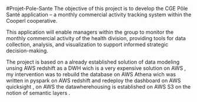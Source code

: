 #Projet-Pole-Sante 
The objective of this project is to develop the CGE Pôle Santé application – a monthly commercial activity tracking system within the Cooperl cooperative.

This application will enable managers within the group to monitor the monthly commercial activity of the health division, providing tools for data collection, analysis, and visualization to support informed strategic decision-making.

The project is based on a already established solution of data modeling unsing AWS redshift as a DWH wich is a very expensive solution on AWS , my intervention was to rebuild the database on AWS Athena wich was written in pyspark on AWS redshift and redeploy the dashboard on AWS quicksight , on AWS the datawherehousing is established on AWS S3 on the notion of semantic layers .
